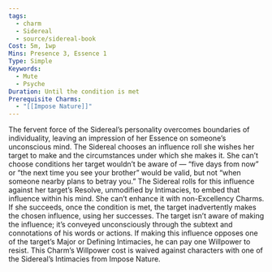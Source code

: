 ```yaml
---
tags:
  - charm
  - Sidereal
  - source/sidereal-book
Cost: 5m, 1wp
Mins: Presence 3, Essence 1
Type: Simple
Keywords:
  - Mute
  - Psyche
Duration: Until the condition is met
Prerequisite Charms:
  - "[[Impose Nature]]"
---
```

The fervent force of the Sidereal’s personality overcomes boundaries of individuality, leaving an impression of her Essence on someone’s unconscious mind. The Sidereal chooses an influence roll she wishes her target to make and the circumstances under which she makes it. She can’t choose conditions her target wouldn’t be aware of — “five days from now” or “the next time you see your brother” would be valid, but not “when someone nearby plans to betray you.” The Sidereal rolls for this influence against her target’s Resolve, unmodified by Intimacies, to embed that influence within his mind. She can’t enhance it with non-Excellency Charms. If she succeeds, once the condition is met, the target inadvertently makes the chosen influence, using her successes. The target isn’t aware of making the influence; it’s conveyed unconsciously through the subtext and connotations of his words or actions. If making this influence opposes one of the target’s Major or Defining Intimacies, he can pay one Willpower to resist. This Charm’s Willpower cost is waived against characters with one of the Sidereal’s Intimacies from Impose Nature.